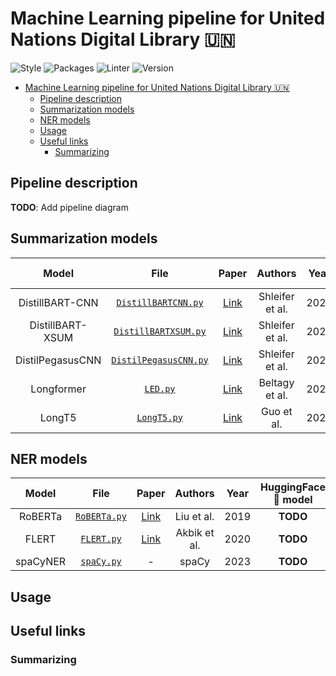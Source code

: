 # Machine Learning pipeline for United Nations Digital Library 🇺🇳

![Style](https://img.shields.io/badge/style-black-black) ![Packages](https://img.shields.io/badge/package%20manager-poetry-blue) ![Linter](https://img.shields.io/badge/linter-ruff-orange) ![Version](https://img.shields.io/github/v/release/ClementSicard/un-unbis-thesaurus-scraper?display_name=tag&label=version&logo=python&logoColor=white)

- [Machine Learning pipeline for United Nations Digital Library 🇺🇳](#machine-learning-pipeline-for-united-nations-digital-library-)
  - [Pipeline description](#pipeline-description)
  - [Summarization models](#summarization-models)
  - [NER models](#ner-models)
  - [Usage](#usage)
  - [Useful links](#useful-links)
    - [Summarizing](#summarizing)

## Pipeline description

**TODO**: Add pipeline diagram

## Summarization models

|      Model       |                              File                               |                    Paper                     |     Authors     | Year | HuggingFace 🤗 model |
| :--------------: | :-------------------------------------------------------------: | :------------------------------------------: | :-------------: | :--: | :------------------: |
| DistillBART-CNN  |  [`DistillBARTCNN.py`](unml/models/summarize/DistilBARTCNN.py)  | [Link](https://arxiv.org/pdf/2010.13002.pdf) | Shleifer et al. | 2020 |       **TODO**       |
| DistillBART-XSUM | [`DistillBARTXSUM.py`](unml/models/summarize/DistilBARTXSUM.py) | [Link](https://arxiv.org/pdf/2010.13002.pdf) | Shleifer et al. | 2020 |       **TODO**       |
| DistilPegasusCNN | [`DistilPegasusCNN.py`](unml/models/summarize/DistilPegasusCNN) | [Link](https://arxiv.org/pdf/2010.13002.pdf) | Shleifer et al. | 2020 |       **TODO**       |
|    Longformer    |            [`LED.py`](unml/models/summarize/LED.py)             |   [Link](https://arxiv.org/pdf/2004.05150)   | Beltagy et al.  | 2020 |       **TODO**       |
|      LongT5      |         [`LongT5.py`](unml/models/summarize/LongT5.py)          |   [Link](https://arxiv.org/pdf/2112.07916)   |   Guo et al.    | 2022 |       **TODO**       |

## NER models

|  Model   |                    File                    |                    Paper                     |   Authors    | Year | HuggingFace 🤗 model |
| :------: | :----------------------------------------: | :------------------------------------------: | :----------: | :--: | :------------------: |
| RoBERTa  | [`RoBERTa.py`](unml/models/ner/RoBERTa.py) | [Link](https://arxiv.org/pdf/1907.11692.pdf) |  Liu et al.  | 2019 |       **TODO**       |
|  FLERT   |   [`FLERT.py`](unml/models/ner/FLERT.py)   | [Link](https://arxiv.org/pdf/2011.06993.pdf) | Akbik et al. | 2020 |       **TODO**       |
| spaCyNER |   [`spaCy.py`](unml/models/ner/spaCy.py)   |                      -                       |    spaCy     | 2023 |       **TODO**       |

## Usage

## Useful links

### Summarizing
